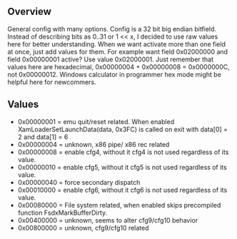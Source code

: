 ## Overview
General config with many options. Config is a 32 bit big endian bitfield. Instead of describing bits as 0..31 or 1 << x, I decided to use raw values here for better understanding.
When we want activate more than one field at once, just add values for them. For example want field 0x02000000 and field 0x00000001 active? Use value 0x02000001. Just remember that values here are hexadecimal, 0x00000004 + 0x00000008 = 0x0000000C, not 0x00000012. Windows calculator in programmer hex mode might be helpful here for newcommers.

## Values
* 0x00000001 = emu quit/reset related. When enabled XamLoaderSetLaunchData(data, 0x3FC) is called on exit with data[0] = 2 and data[1] = 6
* 0x00000004 = unknown, x86 pipe/ x86 rec related
* 0x00000008 = enable cfg4, without it cfg4 is not used regardless of its value.
* 0x00000010 = enable cfg5, without it cfg5 is not used regardless of its value.
* 0x00000040 = force secondary dispatch
* 0x00010000 = enable cfg6, without it cfg6 is not used regardless of its value.
* 0x00080000 = File system related, when enabled skips precompiled function FsdxMarkBufferDirty.
* 0x00400000 = unknown, seems to alter cfg9/cfg10 behavior
* 0x00800000 = unknown, cfg9/cfg10 related
